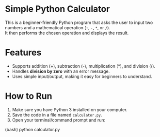 # Simple Python Calculator

This is a beginner-friendly Python program that asks the user to input two numbers and a mathematical operation (`+`, `-`, `*`, or `/`).  
It then performs the chosen operation and displays the result.

# Features
- Supports addition (+), subtraction (-), multiplication (*), and division (/).
- Handles **division by zero** with an error message.
- Uses simple input/output, making it easy for beginners to understand.

# How to Run
1. Make sure you have Python 3 installed on your computer.
2. Save the code in a file named `calculator.py`.
3. Open your terminal/command prompt and run:

(bash)
python calculator.py
